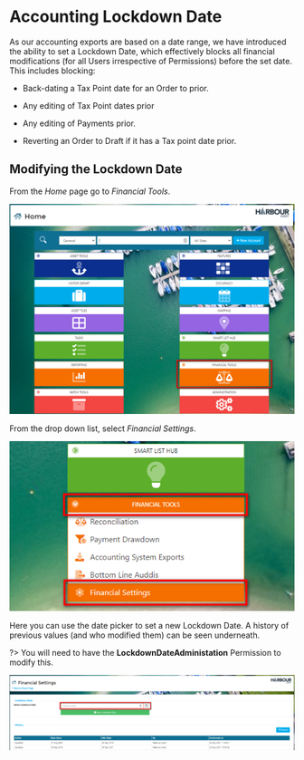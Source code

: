 # Accounting Lockdown Date

As our accounting exports are based on a date range, we have introduced the ability to set a Lockdown Date, which effectively blocks all financial modifications (for all Users irrespective of Permissions) before the set date.  This includes blocking:

- Back-dating a Tax Point date for an Order to prior.

- Any editing of Tax Point dates prior

- Any editing of Payments prior.

- Reverting an Order to Draft if it has a Tax point date prior.

## Modifying the Lockdown Date

From the *Home* page go to *Financial Tools*.

![image-20220126164736139](image-20220126164736139.png)

From the drop down list, select *Financial Settings*.

![image-20220126164937329](image-20220126164937329.png)

Here you can use the date picker to set a new Lockdown Date.  A history of previous values (and who modified them) can be seen underneath.

?> You will need to have the **LockdownDateAdministation** Permission to modify this.

![image-20220126165257053](image-20220126165257053.png)